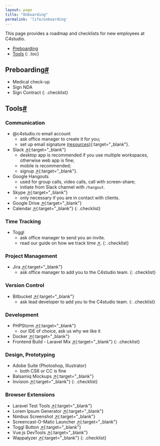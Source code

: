 ```yaml
---
layout: page
title: "Onboarding"
permalink: 'life/onboarding'
---
```

This page provides a roadmap and checklists for new employees at C4studio.

- [Preboarding](#preboarding)
- [Tools](#tools)
{: .toc}

## Preboarding[#](#pre-onboarding)
- Medical check-up
- Sign NDA
- Sign Contract
{: .checklist}

## Tools[#](#tools)

### Communication
- @c4studio.ro email account
    - ask office manager to create it for you;
    - set up email signature [(resources)](http://bit.ly/2K7FsR6){:target="_blank"}.
- Slack [&#x2197;](https://slack.com){:target="_blank"}
    - desktop app is recommended if you use multiple workspaces, otherwise web app is fine;
    - mobile is recommended;
    - signup [&#x2197;](https://c4studio.slack.com/signup){:target="_blank"}.
- Google Hangouts
    - used for group calls, video calls, call with screen-share;
    - initiate from Slack channel with ```/hangout```.
- Skype [&#x2197;](https://skype.com/en/get-skype/){:target="_blank"} 
    - only necessary if you are in contact with clients.
- Google Drive [&#x2197;](drive.google.com){:target="_blank"}
- Calendar [&#x2197;](https://calendar.c4studio.ro){:target="_blank"}
{: .checklist}

### Time Tracking
- Toggl 
    - ask office manager to send you an invite.
    - read our guide on how we track time [&#x2197;](/life/time-tracking).
{: .checklist}

### Project Management
- Jira [&#x2197;](https://id.atlassian.com/signup){:target="_blank"} 
    - ask office manager to add you to the C4studio team.
{: .checklist}

### Version Control
- Bitbucket [&#x2197;](https://bitbucket.org/account/signup/){:target="_blank"} 
    - ask lead developer to add you to the C4studio team.
{: .checklist}

### Development
- PHPStorm [&#x2197;](https://www.jetbrains.com/phpstorm/){:target="_blank"}
    - our IDE of choice, ask us why we like it
- Docker [&#x2197;](https://www.docker.com/community-edition#/download){:target="_blank"}
- Frontend Build - Laravel Mix [&#x2197;](https://github.com/JeffreyWay/laravel-mix){:target="_blank"}
{: .checklist}
    
### Design, Prototyping
- Adobe Suite (Photoshop, Illustrator)
    - both CS6 or CC is fine
- Balsamiq Mockups [&#x2197;](https://balsamiq.com/products/){:target="_blank"}
- Invision [&#x2197;](https://www.invisionapp.com){:target="_blank"}
{: .checklist}

### Browser Extensions
- Laravel Test Tools [&#x2197;](https://chrome.google.com/webstore/detail/laravel-testtools/ddieaepnbjhgcbddafciempnibnfnakl){:target="_blank"}
- Lorem Ipsum Generator [&#x2197;](https://chrome.google.com/webstore/detail/lorem-ipsum-generator-def/mcdcbjjoakogbcopinefncmkcamnfkdb){:target="_blank"}
- Nimbus Screenshot [&#x2197;](https://chrome.google.com/webstore/detail/nimbus-screenshot-screen/bpconcjcammlapcogcnnelfmaeghhagj){:target="_blank"}
- Screencast-O-Matic Launcher [&#x2197;](https://chrome.google.com/webstore/detail/screencast-o-matic-launch/eefedolmcildfckjamddopaplfiiankl){:target="_blank"}
- Toggl Button [&#x2197;](https://chrome.google.com/webstore/detail/toggl-button-productivity/oejgccbfbmkkpaidnkphaiaecficdnfn){:target="_blank"}
- Vue.js DevTools [&#x2197;](https://chrome.google.com/webstore/detail/vuejs-devtools/nhdogjmejiglipccpnnnanhbledajbpd){:target="_blank"}
- Wappalyzer [&#x2197;](https://chrome.google.com/webstore/detail/wappalyzer/gppongmhjkpfnbhagpmjfkannfbllamg){:target="_blank"}
{: .checklist}
